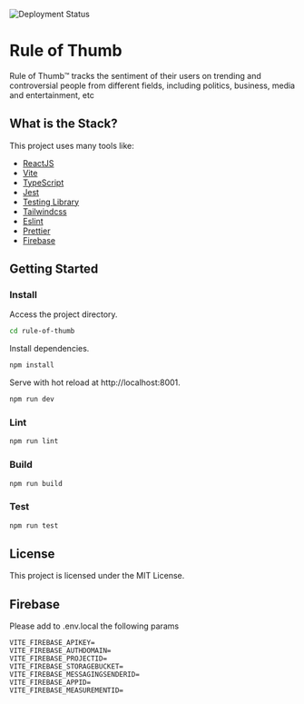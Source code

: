 
![Deployment Status](https://github.com/omarbastos/rule-of-thumb/actions/workflows/deploy.yml/badge.svg)

# Rule of Thumb

Rule of Thumb™️ tracks the sentiment of their users on trending and controversial people from different fields, including politics, business, media and entertainment, etc


## What is the Stack?

This project uses many tools like:

- [ReactJS](https://reactjs.org)
- [Vite](https://vitejs.dev)
- [TypeScript](https://www.typescriptlang.org)
- [Jest](https://jestjs.io)
- [Testing Library](https://testing-library.com)
- [Tailwindcss](https://tailwindcss.com)
- [Eslint](https://eslint.org)
- [Prettier](https://prettier.io)
- [Firebase](https://firebase.google.com)

## Getting Started

### Install

Access the project directory.

```bash
cd rule-of-thumb
```

Install dependencies.

```bash
npm install
```

Serve with hot reload at http://localhost:8001.

```bash
npm run dev
```

### Lint

```bash
npm run lint
```

### Build

```bash
npm run build
```

### Test

```bash
npm run test
```

## License

This project is licensed under the MIT License.

## Firebase

Please add to .env.local the following params
```
VITE_FIREBASE_APIKEY=
VITE_FIREBASE_AUTHDOMAIN=
VITE_FIREBASE_PROJECTID=
VITE_FIREBASE_STORAGEBUCKET=
VITE_FIREBASE_MESSAGINGSENDERID=
VITE_FIREBASE_APPID=
VITE_FIREBASE_MEASUREMENTID=
```
